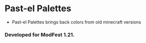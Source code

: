 # Past-el Palettes
- Past-el Palettes brings back colors from old minecraft versions
### Developed for ModFest 1.21.